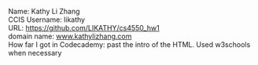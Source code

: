 Name: Kathy Li Zhang  
CCIS Username: likathy  
URL: https://github.com/LIKATHY/cs4550_hw1  
domain name: www.kathylizhang.com  
How far I got in Codecademy: past the intro of the HTML. Used w3schools when necessary
